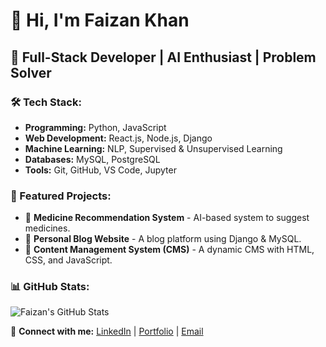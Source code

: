 # 👋 Hi, I'm Faizan Khan
## 🚀 Full-Stack Developer | AI Enthusiast | Problem Solver

### 🛠️ Tech Stack:
- **Programming:** Python, JavaScript
- **Web Development:** React.js, Node.js, Django
- **Machine Learning:** NLP, Supervised & Unsupervised Learning
- **Databases:** MySQL, PostgreSQL
- **Tools:** Git, GitHub, VS Code, Jupyter

### 🌟 Featured Projects:
- 🏥 **Medicine Recommendation System** - AI-based system to suggest medicines.
- 📝 **Personal Blog Website** - A blog platform using Django & MySQL.
- 📂 **Content Management System (CMS)** - A dynamic CMS with HTML, CSS, and JavaScript.

### 📊 GitHub Stats:
![Faizan's GitHub Stats](https://github-readme-stats.vercel.app/api?username=faizankhan&show_icons=true&theme=radical)

🔗 **Connect with me:**
[LinkedIn](https://linkedin.com/in/faizankhan) | [Portfolio](https://faizankhan.dev) | [Email](mailto:faizan@example.com)
